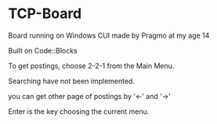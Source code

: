 # TCP-Board
Board running on Windows CUI made by Pragmo at my age 14

Built on Code::Blocks


To get postings, choose 2-2-1 from the Main Menu.


Searching have not been implemented.


you can get other page of postings by '←' and '→'


Enter is the key choosing the current menu.
